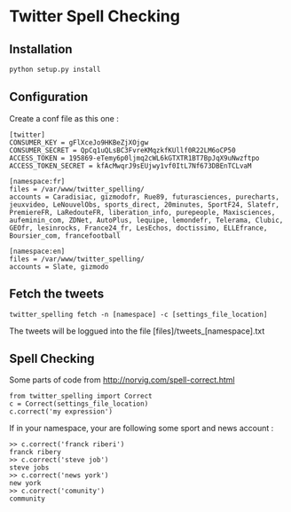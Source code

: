 Twitter Spell Checking
=======

Installation
------------
```bash
python setup.py install
```

Configuration
-------------

Create a conf file as this one : 

```
[twitter]
CONSUMER_KEY = gFlXceJo9HKBeZjXOjgw
CONSUMER_SECRET = QpCq1uQLsBC3FvreKMqzkfKUllf0R22LM6oCP50
ACCESS_TOKEN = 195869-eTemy6p0ljmq2cWL6kGTXTR1BT7BpJqX9uNwzftpo
ACCESS_TOKEN_SECRET = kfAcMwqrJ9sEUjwy1vf0ItL7Nf673DBEnTCLvaM

[namespace:fr]
files = /var/www/twitter_spelling/
accounts = Caradisiac, gizmodofr, Rue89, futurasciences, purecharts, jeuxvideo, LeNouvelObs, sports_direct, 20minutes, SportF24, Slatefr, PremiereFR, LaRedouteFR, liberation_info, purepeople, Maxisciences, aufeminin_com, ZDNet, AutoPlus, lequipe, lemondefr, Telerama, Clubic, GEOfr, lesinrocks, France24_fr, LesEchos, doctissimo, ELLEfrance,  Boursier_com, francefootball

[namespace:en]
files = /var/www/twitter_spelling/
accounts = Slate, gizmodo
```


Fetch the tweets
-------------

```
twitter_spelling fetch -n [namespace] -c [settings_file_location]
```

The tweets will be loggued into the file [files]/tweets_[namespace].txt

Spell Checking
-------------

Some parts of code from http://norvig.com/spell-correct.html

```
from twitter_spelling import Correct
c = Correct(settings_file_location)
c.correct('my expression')
```

If in your namespace, your are following some sport and news account :

```
>> c.correct('franck riberi')
franck ribery
>> c.correct('steve job')
steve jobs
>> c.correct('news york')
new york
>> c.correct('comunity')
community
```
